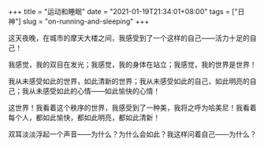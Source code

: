 +++
title = "运动和睡眠"
date = "2021-01-19T21:34:01+08:00"
tags = ["日神"]
slug = "on-running-and-sleeping"
+++

这天夜晚，在城市的摩天大楼之间，我感受到了一个这样的自己——活力十足的自己！

我感觉，我的双目在发光；我感觉，我的身体在站立；我感觉，我的世界是世界！

我从未感受如此的世界，如此清新的世界；我从未感受如此的自己，如此明亮的自己；我从未感受如此的心情——如此愉快的心情！

这世界！我看着这个秩序的世界，我感受到了一种美，我将之呼为哈美尼！我看着每个人，都如此愉快，都如此明亮，都如此清新！

双耳淡淡浮起一个声音——为什么？为什么会如此？我这样问着自己——为什么？
